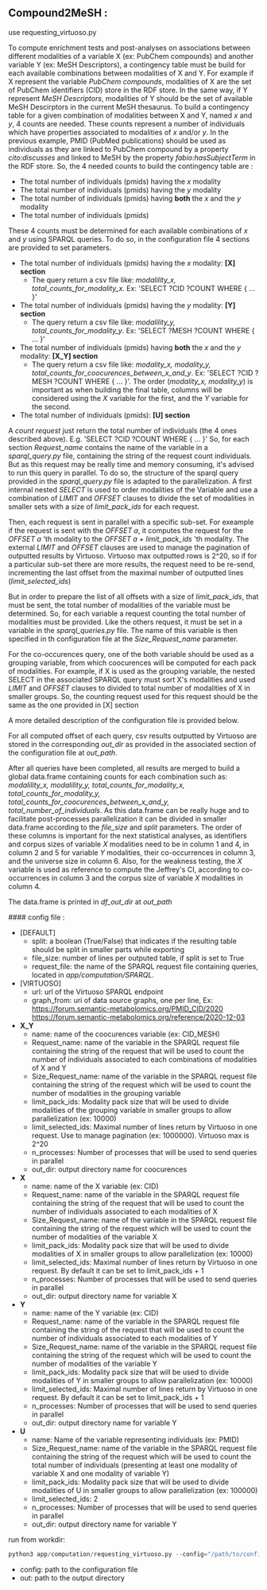 ## Compound2MeSH :

use requesting_virtuoso.py

To compute enrichment tests and post-analyses on associations between different modalities of a variable X (ex: PubChem compounds) and another variable Y (ex: MeSH Descriptors), a contingency table must be build for each available combinations between modalities of X and Y. For example if X represent the variable *PubChem compounds*, modalities of X are the set of PubChem identifiers (CID) store in the RDF store. In the same way, if Y represent *MeSH Descriptors*, modalities of Y should be the set of available MeSH Descirptors in the current MeSH thesaurus.
To build a contingency table for a given combination of modalities between X and Y, named *x* and *y*, 4 counts are needed. These counts represent a number of individuals which have properties associated to modalities of *x* and/or *y*. In the previous example, PMID (PubMed publications) should be used as individuals as they are linked to PubChem compound by a property *cito:discusses* and linked to MeSH by the property *fabio:hasSubjectTerm* in the RDF store.
So, the 4 needed counts to build the contingency table are :
- The total number of individuals (pmids) having the *x* modality
- The total number of individuals (pmids) having the *y* modality
- The total number of individuals (pmids) having **both** the *x* and the *y* modality
- The total number of individuals (pmids)

These 4 counts must be determined for each available combinations of *x* and *y* using SPARQL queries. To do so, in the configuration file 4 sections are provided to set parameters.

- The total number of individuals (pmids) having the *x* modality: **[X] section**
  - The query return a csv file like: *modalility_x, total_counts_for_modality_x*. Ex: 'SELECT ?CID ?COUNT WHERE { ... }'
- The total number of individuals (pmids) having the *y* modality: **[Y] section**
  - The query return a csv file like: *modalility_y, total_counts_for_modality_y*. Ex: 'SELECT ?MESH ?COUNT WHERE { ... }'
- The total number of individuals (pmids) having **both** the *x* and the *y* modality: **[X_Y] section**
  - The query return a csv file like: *modality_x, modality_y, total_counts_for_coocurences_between_x_and_y*. Ex: 'SELECT ?CID ?MESH ?COUNT WHERE { ... }'. The order (*modality_x, modality_y*) is important as when building the final table, columns will be considered using the *X* variable for the first, and the *Y* variable for the second.
- The total number of individuals (pmids): **[U] section**

A *count request* just return the total number of individuals (the 4 ones described above). E.g. 'SELECT ?CID  ?COUNT WHERE { ... }'
So, for each section *Request_name* contains the name of the variable in a *sparql_query.py* file, containing the string of the request count individuals. But as this request may be really time and memory consuming, it's advised to run this query in parallel. To do so, the structure of the sparql query provided in the *sparql_query.py* file is adapted to the parallelization. A first internal nested *SELECT* is used to order modalities of the Variable and use a combination of *LIMIT* and *OFFSET* clauses to divide the set of modalities in smaller sets with a size of *limit_pack_ids* for each request.

Then, each request is sent in parallel with a specific sub-set. For exeample if the request is sent with the *OFFSET a*, it computes the request for the *OFFSET a* 'th modality to the *OFFSET a + limit_pack_ids* 'th modality. The external *LIMIT* and *OFFSET* clauses are used to manage the pagination of outputted results by Virtuoso. Virtuoso max outputted rows is 2^20, so if for a particular sub-set there are more results, the request need to be re-send, incrementing the last offset from the maximal number of outputted lines (*limit_selected_ids*)

But in order to prepare the list of all offsets with a size of *limit_pack_ids*, that must be sent, the total number of modalities of the variable must be determined. So, for each variable a request counting the total number of modalities must be provided. Like the others request, it must be set in a variable in the *sparql_queries.py* file. The name of this variable is then specified in th configuration file at the *Size_Request_name* parameter.

For the co-occurences query, one of the both variable should be used as a grouping variable, from which coocurences will be computed for each pack of modalities. For example, if X is used as the grouping variable, the nested SELECT in the associated SPARQL query must sort X's modalities and used *LIMIT* and *OFFSET* clauses to divided to total number of modalities of X in smaller groups. So, the counting request used for this request should be the same as the one provided in [X] section

A more detailed description of the configuration file is provided below.

For all computed offset of each query, csv results outputted by Virtuoso are stored in the corresponding *out_dir* as provided in the associated section of the configuration file at *out_path*.

After all queries have been completed, all results are merged to build a global data.frame containing counts for each combination such as:
*modalility_x, modalility_y, total_counts_for_modality_x, total_counts_for_modality_y, total_counts_for_coocurences_between_x_and_y, total_number_of_individuals*. As this data.frame can be really huge and to facilitate post-processes parallelization it can be divided in smaller data.frame according to the *file_size* and *split* parameters. The order of these columns is important for the next statistical analyses, as identifiers and corpus sizes of variable $X$ modalities need to be in column 1 and 4, in column 2 and 5 for variable $Y$ modalities, their co-occurrences in column 3, and the universe size in column 6. Also, for the weakness testing, the $X$ variable is used as reference to compute the Jeffrey's CI, according to co-occurrences in column 3 and the corpus size of variable $X$ modalities in column 4.

The data.frame is printed in *df_out_dir* at *out_path*

#### config file :

- [DEFAULT]
  - split: a boolean (True/False) that indicates if the resulting table should be split in smaller parts while exporting
  - file_size: number of lines per outputed table, if split is set to True
  - request_file: the name of the SPARQL request file containing queries, located in *app/computation/SPARQL*.
- [VIRTUOSO]
  - url: url of the Virtuoso SPARQL endpoint
  - graph_from: uri of data source graphs, one per line, Ex:
    https://forum.semantic-metabolomics.org/PMID_CID/2020
    https://forum.semantic-metabolomics.org/reference/2020-12-03
- **X_Y**
  - name: name of the coocurences variable (ex: CID_MESH)
  - Request_name: name of the variable in the SPARQL request file containing the string of the request that will be used to count the number of individuals associated to each combinations of modalities of X and Y
  - Size_Request_name: name of the variable in the SPARQL request file containing the string of the request which will be used to count the number of modalities in the grouping variable
  - limit_pack_ids: Modality pack size that will be used to divide modalities of the grouping variable in smaller groups to allow parallelization (ex: 10000)
  - limit_selected_ids: Maximal number of lines return by Virtuoso in one request. Use to manage pagination (ex: 1000000). Virtuoso max is 2^20
  - n_processes: Number of processes that will be used to send queries in parallel
  - out_dir: output directory name for coocurences
- **X**
  - name: name of the X variable (ex: CID)
  - Request_name: name of the variable in the SPARQL request file containing the string of the request that will be used to count the number of individuals associated to each modalities of X
  - Size_Request_name:  name of the variable in the SPARQL request file containing the string of the request which will be used to count the number of modalities of the variable X
  - limit_pack_ids:  Modality pack size that will be used to divide modalities of X in smaller groups to allow parallelization (ex: 10000)
  - limit_selected_ids: Maximal number of lines return by Virtuoso in one request. By default it can be set to limit_pack_ids + 1
  - n_processes: Number of processes that will be used to send queries in parallel
  - out_dir: output directory name for variable X
- **Y**
  - name: name of the Y variable (ex: CID)
  - Request_name: name of the variable in the SPARQL request file containing the string of the request that will be used to count the number of individuals associated to each modalities of Y
  - Size_Request_name: name of the variable in the SPARQL request file containing the string of the request which will be used to count the number of modalities of the variable Y
  - limit_pack_ids: Modality pack size that will be used to divide modalities of Y in smaller groups to allow parallelization (ex: 10000)
  - limit_selected_ids: Maximal number of lines return by Virtuoso in one request. By default it can be set to limit_pack_ids + 1
  - n_processes: Number of processes that will be used to send queries in parallel
  - out_dir: output directory name for variable Y
- **U**
  - name: Name of the variable representing individuals (ex: PMID)
  - Size_Request_name: name of the variable in the SPARQL request file containing the string of the request which will be used to count the total number of individuals (presenting at least one modality of variable X and one modality of variable Y)
  - limit_pack_ids: Modality pack size that will be used to divide modalities of U in smaller groups to allow parallelization (ex: 100000)
  - limit_selected_ids: 2
  - n_processes: Number of processes that will be used to send queries in parallel
  - out_dir: output directory name for variable Y

run from workdir:
```python
python3 app/computation/requesting_virtuoso.py --config="/path/to/config.ini" --out="path/to/out/dir"
```
- config: path to the configuration file
- out: path to the output directory
